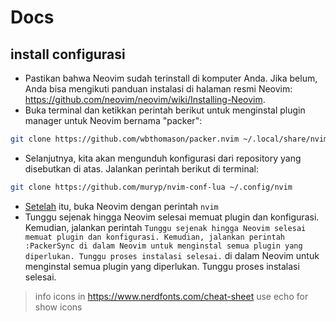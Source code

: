 # Docs
## install configurasi
- Pastikan bahwa Neovim sudah terinstall di komputer Anda. Jika belum, Anda bisa mengikuti panduan instalasi di halaman resmi Neovim: https://github.com/neovim/neovim/wiki/Installing-Neovim.
- Buka terminal dan ketikkan perintah berikut untuk menginstal plugin manager untuk Neovim bernama "packer":
```bash
git clone https://github.com/wbthomason/packer.nvim ~/.local/share/nvim/site/pack/packer/start/packer.nvim
```
- Selanjutnya, kita akan mengunduh konfigurasi dari repository yang disebutkan di atas. Jalankan perintah berikut di terminal:
```bash
git clone https://github.com/muryp/nvim-conf-lua ~/.config/nvim
```
- [Setelah](Setelah) itu, buka Neovim dengan perintah `nvim`
- Tunggu sejenak hingga Neovim selesai memuat plugin dan konfigurasi. Kemudian, jalankan perintah `Tunggu sejenak hingga Neovim selesai memuat plugin dan konfigurasi. Kemudian, jalankan perintah :PackerSync di dalam Neovim untuk menginstal semua plugin yang diperlukan. Tunggu proses instalasi selesai.` di dalam Neovim untuk menginstal semua plugin yang diperlukan. Tunggu proses instalasi selesai.

> info icons in https://www.nerdfonts.com/cheat-sheet use echo for show icons
